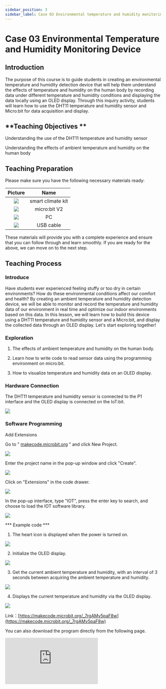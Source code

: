 ```yaml
---
sidebar_position: 3
sidebar_label: Case 03 Environmental temperature and humidity monitoring device
---
```


# **Case 03 Environmental Temperature and Humidity Monitoring Device**

## Introduction

The purpose of this course is to guide students in creating an environmental temperature and humidity detection device that will help them understand the effects of temperature and humidity on the human body by recording data under different temperature and humidity conditions and displaying the data locally using an OLED display. Through this inquiry activity, students will learn how to use the DHT11 temperature and humidity sensor and Micro:bit for data acquisition and display.

## **Teaching 0bjectives **

Understanding the use of the DHT11 temperature and humidity sensor

Understanding the effects of ambient temperature and humidity on the human body

## **Teaching Preparation**

Please make sure you have the following necessary materials ready:

| Picture | Name |
| :-: | :-: |
| ![](https://wiki-media-ef.oss-cn-hongkong.aliyuncs.com/i18n/en/docusaurus-plugin-content-docs/current/microbit/interesting-case/microbit-smart-climate-kit/cases-libraries/images/microbit-smart-climate-kit-case-01-02.png) | smart climate kit |
| ![](https://wiki-media-ef.oss-cn-hongkong.aliyuncs.com/i18n/en/docusaurus-plugin-content-docs/current/microbit/interesting-case/microbit-smart-climate-kit/cases-libraries/images/microbit-smart-climate-kit-case-01-03.png) | micro:bit V2 |
| ![](https://wiki-media-ef.oss-cn-hongkong.aliyuncs.com/i18n/en/docusaurus-plugin-content-docs/current/microbit/interesting-case/microbit-smart-climate-kit/cases-libraries/images/microbit-smart-climate-kit-case-01-04.png) | PC |
| ![](https://wiki-media-ef.oss-cn-hongkong.aliyuncs.com/i18n/en/docusaurus-plugin-content-docs/current/microbit/interesting-case/microbit-smart-climate-kit/cases-libraries/images/microbit-smart-climate-kit-case-01-05.png) | USB cable |

These materials will provide you with a complete experience and ensure that you can follow through and learn smoothly. If you are ready for the above, we can move on to the next step.

## **Teaching Process**

### **Introduce**

Have students ever experienced feeling stuffy or too dry in certain environments? How do these environmental conditions affect our comfort and health?
By creating an ambient temperature and humidity detection device, we will be able to monitor and record the temperature and humidity data of our environment in real time and optimize our indoor environments based on this data. In this lesson, we will learn how to build this device using a DHT11 temperature and humidity sensor and a Micro:bit, and display the collected data through an OLED display. Let's start exploring together!

### **Exploration**

1. The effects of ambient temperature and humidity on the human body.

2. Learn how to write code to read sensor data using the programming environment on micro:bit.
3. How to visualize temperature and humidity data on an OLED display.

### Hardware Connection

The DHT11 temperature and humidity sensor is connected to the P1 interface and the OLED display is connected on the IoT:bit.

![](https://wiki-media-ef.oss-cn-hongkong.aliyuncs.com/i18n/en/docusaurus-plugin-content-docs/current/microbit/interesting-case/microbit-smart-climate-kit/cases-libraries/images/microbit-smart-climate-kit-case-03-06.png)

### **Software Programming**

Add Extensions

Go to " [makecode.microbit.org](https://makecode.microbit.org/) " and click New Project.

![](https://wiki-media-ef.oss-cn-hongkong.aliyuncs.com/i18n/en/docusaurus-plugin-content-docs/current/microbit/interesting-case/microbit-smart-climate-kit/cases-libraries/images/smart-weather-station-kit-add-extension-01.png)

Enter the project name in the pop-up window and click "Create".

![](https://wiki-media-ef.oss-cn-hongkong.aliyuncs.com/i18n/en/docusaurus-plugin-content-docs/current/microbit/interesting-case/microbit-smart-climate-kit/cases-libraries/images/smart-weather-station-kit-add-extension-02.png)

Click on "Extensions" in the code drawer.

![](https://wiki-media-ef.oss-cn-hongkong.aliyuncs.com/i18n/en/docusaurus-plugin-content-docs/current/microbit/interesting-case/microbit-smart-climate-kit/cases-libraries/images/smart-weather-station-kit-add-extension-03.png)

In the pop-up interface, type "IOT", press the enter key to search, and choose to load the IOT software library.

![](https://wiki-media-ef.oss-cn-hongkong.aliyuncs.com/i18n/en/docusaurus-plugin-content-docs/current/microbit/interesting-case/microbit-smart-climate-kit/cases-libraries/images/smart-weather-station-kit-add-extension-04.png)

*** Example code \***

1. The heart icon is displayed when the power is turned on.

![](https://wiki-media-ef.oss-cn-hongkong.aliyuncs.com/i18n/en/docusaurus-plugin-content-docs/current/microbit/interesting-case/microbit-smart-climate-kit/cases-libraries/images/microbit-smart-climate-kit-case-03-07.png)

2. Initialize the OLED display.

![](https://wiki-media-ef.oss-cn-hongkong.aliyuncs.com/i18n/en/docusaurus-plugin-content-docs/current/microbit/interesting-case/microbit-smart-climate-kit/cases-libraries/images/microbit-smart-climate-kit-case-03-08.png)

3. Get the current ambient temperature and humidity, with an interval of 3 seconds between acquiring the ambient temperature and humidity.

![](https://wiki-media-ef.oss-cn-hongkong.aliyuncs.com/i18n/en/docusaurus-plugin-content-docs/current/microbit/interesting-case/microbit-smart-climate-kit/cases-libraries/images/microbit-smart-climate-kit-case-03-09.png)

4. Displays the current temperature and humidity via the OLED display.

![](https://wiki-media-ef.oss-cn-hongkong.aliyuncs.com/i18n/en/docusaurus-plugin-content-docs/current/microbit/interesting-case/microbit-smart-climate-kit/cases-libraries/images/microbit-smart-climate-kit-case-03-10.png)

Link：[https://makecode.microbit.org/_7rgAMv5paF8w](https://makecode.microbit.org/_7rgAMv5paF8w)

You can also download the program directly from the following page.

<div
    style={{
        position: 'relative',
        paddingBottom: '60%',
        overflow: 'hidden',
    }}
>
    <iframe
        src="https://makecode.microbit.org/_7rgAMv5paF8w"
        frameborder="0"
        sandbox="allow-popups allow-forms allow-scripts allow-same-origin"
        style={{
            position: 'absolute',
            width: '100%',
            height: '100%',
        }}
    />
</div>
*** **Download Programs*****

Use the USB cable to connect the PC to the micro:bit V2.

![](https://wiki-media-ef.oss-cn-hongkong.aliyuncs.com/i18n/en/docusaurus-plugin-content-docs/current/microbit/interesting-case/microbit-smart-climate-kit/cases-libraries/images/connect-microbit.gif)

After a successful connection, a disk drive named `MICROBIT` is recognized on the computer.

![](https://wiki-media-ef.oss-cn-hongkong.aliyuncs.com/i18n/en/docusaurus-plugin-content-docs/current/microbit/interesting-case/microbit-smart-climate-kit/cases-libraries/images/microbit-drive.png)

Click on the bottom left corner and select `Connect Device`.

![](https://wiki-media-ef.oss-cn-hongkong.aliyuncs.com/i18n/en/docusaurus-plugin-content-docs/current/microbit/interesting-case/microbit-smart-climate-kit/cases-libraries/images/download-02.png)

Click![](https://wiki-media-ef.oss-cn-hongkong.aliyuncs.com/i18n/en/docusaurus-plugin-content-docs/current/microbit/interesting-case/microbit-smart-climate-kit/cases-libraries/images/download-03.png)。

![](https://wiki-media-ef.oss-cn-hongkong.aliyuncs.com/i18n/en/docusaurus-plugin-content-docs/current/microbit/interesting-case/microbit-smart-climate-kit/cases-libraries/images/download-04.png)

Click![](https://wiki-media-ef.oss-cn-hongkong.aliyuncs.com/i18n/en/docusaurus-plugin-content-docs/current/microbit/interesting-case/microbit-smart-climate-kit/cases-libraries/images/download-05.png)。

![](https://wiki-media-ef.oss-cn-hongkong.aliyuncs.com/i18n/en/docusaurus-plugin-content-docs/current/microbit/interesting-case/microbit-smart-climate-kit/cases-libraries/images/download-06.png)


Select `BBC micro:bit CMSIS-DAP` in the pop-up window, and then select Connect, so far, our micro:bit has been connected successfully.

![](https://wiki-media-ef.oss-cn-hongkong.aliyuncs.com/i18n/en/docusaurus-plugin-content-docs/current/microbit/interesting-case/microbit-smart-climate-kit/cases-libraries/images/download-07.png)

Click to download the program.

![](https://wiki-media-ef.oss-cn-hongkong.aliyuncs.com/i18n/en/docusaurus-plugin-content-docs/current/microbit/interesting-case/microbit-smart-climate-kit/cases-libraries/images/download-08.png)

### ***\*Teamwork and Showcases\****

Students are divided into small groups and work together to create and program the case.

Students are encouraged to cooperate, communicate and share their experiences with each other.

Each group will have the opportunity to show the cases they have made and demonstrate to other groups.

*** Expected results: when connected to the power supply, the micro:bit displays the heart icon first and then the current temperature and humidity on the OLED display.** *****

（GIF动图）

### **Reflection**

Review the content of the lesson to remind students what knowledge and skills they have acquired.

Lead students in a discussion about the problems and difficulties they encountered during the production process and how they resolved them.

Guide students to think about the effects of different temperatures and humidity on the human body

## **Extended Knowledge**

### **The Effect of Different Temperature and Humidity on the Human Body**

Different temperature and humidity conditions have different effects on the human body. Here are some common temperature and humidity conditions and their effects on the human body:

High temperature and high humidity (sweltering)

Dehydration: In high temperature and high humidity, the body tends to lose a lot of water, leading to symptoms of dehydration, such as thirst, dizziness and fatigue. Discomfort: A stuffy environment can cause discomfort, increased sweating, easy fatigue and insomnia. High temperature and low humidity (dry heat)

Dehydration: In high temperatures, the body tends to lose a lot of water through sweating, while water evaporation speeds up in low humidity environments, making the risk of dehydration increased. Skin problems: Dry environments can lead to dry, rough skin with problems such as chapping and allergies. Low temperature and high humidity (cold and damp):

Discomfort: Cold and humid environments tend to make people feel cold and uncomfortable, which can lead to localized cold in the body, increasing the risk of colds and respiratory illnesses. Low temperature and low humidity (dry and cold):

Dry skin: Dry and cold environments may lead to loss of moisture in the skin, making it dry, tight and even itchy and cracked. Respiratory problems: At low temperatures, dry air may irritate the mucous membranes of the respiratory tract, triggering uncomfortable symptoms such as coughing, sore throat and nasal congestion. It is important to note that everyone has a different ability to feel and adapt to temperature and humidity, so reactions may vary between individuals. In addition, the effect of temperature and humidity on the human body is also affected by other factors, such as individual health conditions, intensity and duration of activities. Therefore, maintaining appropriate indoor temperature and humidity is essential for human comfort and health.
